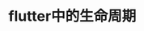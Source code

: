# flutter中的生命周期

[1]:https://segmentfault.com/a/1190000015211309 "flutter中的生命周期"
[2]:https://flutterbyexample.com/stateful-widget-lifecycle/ "Stateful Widget Lifecycle"